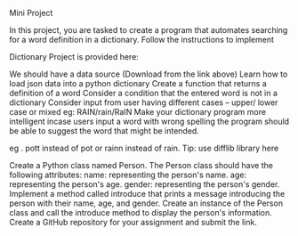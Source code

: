 Mini Project

In this project, you are tasked to create a program that automates searching for a word definition in a dictionary. Follow the instructions to implement




Dictionary Project is provided here: 




We should have a data source (Download from the link above)
Learn how to load json data into a python dictionary
Create a function that returns a definition of a word
Consider a condition that the entered word is not in a dictionary
Consider input from user having different cases – upper/ lower case or mixed eg: RAIN/rain/RaIN
Make your dictionary program more intelligent incase users input a word with wrong spelling the program should be able to suggest the word that might be intended.

eg . pott instead of pot or rainn instead of rain. Tip: use difflib library here


Create a Python class named Person.
The Person class should have the following attributes:
name: representing the person's name.
age: representing the person's age.
gender: representing the person's gender.
Implement a method called introduce that prints a message introducing the person with their name, age, and gender.
Create an instance of the Person class and call the introduce method to display the person's information.
Create a GitHub repository for your assignment and submit the link.
